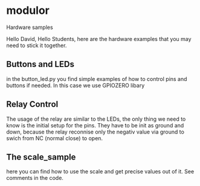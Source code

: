# modulor
Hardware samples 

Hello David, Hello Students, 
here are the hardware examples that you may need to stick it together. 

## Buttons and LEDs
in the button_led.py you find simple examples of how to control pins and buttons if needed. In this case we use GPIOZERO libary

## Relay Control
The usage of the relay are similar to the LEDs, the only thing we need to know is the initial setup for the pins. They have to be init as ground and down, because the relay reconnise only the negativ value via ground to swich from NC (normal close) to open. 

## The scale_sample
here you can find how to use the scale and get precise values out of it. See comments in the code. 

